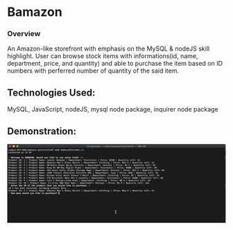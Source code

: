 # Bamazon

### Overview

 An Amazon-like storefront with emphasis on the MySQL & nodeJS skill highlight.
 User can browse stock items with informations(id, name, department, price, and quantity) and able to purchase the item
 based on ID numbers with perferred number of quantity of the said item.
 
 ## Technologies Used:
 
 MySQL, JavaScript, nodeJS, mysql node package, inquirer node package
 
 ## Demonstration:
 
 ![Image of demo](/assets/UNADJUSTEDNONRAW_thumb_bf.jpg/)
